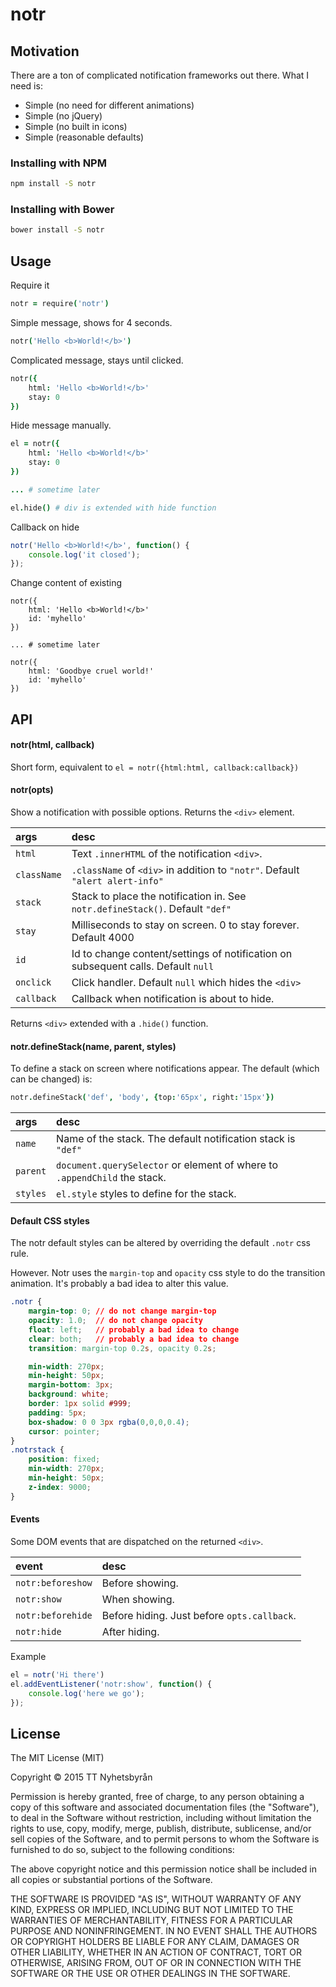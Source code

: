 notr
====

## Motivation

There are a ton of complicated notification frameworks out there. What I need is:

* Simple (no need for different animations)
* Simple (no jQuery)
* Simple (no built in icons)
* Simple (reasonable defaults)

### Installing with NPM

```bash
npm install -S notr
```

### Installing with Bower

```bash
bower install -S notr
```

## Usage

Require it

```coffee
notr = require('notr')
```

Simple message, shows for 4 seconds.

```coffee
notr('Hello <b>World!</b>')
```

Complicated message, stays until clicked.

```coffee
notr({
    html: 'Hello <b>World!</b>'
    stay: 0
})
```

Hide message manually.

```coffee
el = notr({
    html: 'Hello <b>World!</b>'
    stay: 0
})

... # sometime later

el.hide() # div is extended with hide function
```

Callback on hide

```javascript
notr('Hello <b>World!</b>', function() {
    console.log('it closed');
});
```

Change content of existing

```
notr({
    html: 'Hello <b>World!</b>'
    id: 'myhello'
})

... # sometime later

notr({
    html: 'Goodbye cruel world!'
    id: 'myhello'
})
```

## API

#### notr(html, callback)

Short form, equivalent to `el = notr({html:html, callback:callback})`

#### notr(opts)

Show a notification with possible options. Returns the `<div>` element.

args        | desc
:---------- | :-----------------
`html`      | Text `.innerHTML` of the notification `<div>`.
`className` | `.className` of `<div>` in addition to `"notr"`. Default `"alert alert-info"`
`stack`     | Stack to place the notification in. See `notr.defineStack()`. Default `"def"`
`stay`      | Milliseconds to stay on screen. 0 to stay forever. Default 4000
`id`        | Id to change content/settings of notification on subsequent calls. Default `null`
`onclick`   | Click handler. Default `null` which hides the `<div>`
`callback`  | Callback when notification is about to hide.

Returns `<div>` extended with a `.hide()` function.

#### notr.defineStack(name, parent, styles)

To define a stack on screen where notifications appear. The default
(which can be changed) is:

```coffee
notr.defineStack('def', 'body', {top:'65px', right:'15px'})
```

args        | desc
:---------- | :-----------------
`name`      | Name of the stack. The default notification stack is `"def"`
`parent`    | `document.querySelector` or element of where to `.appendChild` the stack.
`styles`    | `el.style` styles to define for the stack.

#### Default CSS styles

The notr default styles can be altered by overriding the default `.notr` css rule.

However. Notr uses the `margin-top` and `opacity` css style to do the
transition animation. It's probably a bad idea to alter this value.

```css
.notr {
    margin-top: 0; // do not change margin-top
    opacity: 1.0;  // do not change opacity
    float: left;   // probably a bad idea to change
    clear: both;   // probably a bad idea to change
    transition: margin-top 0.2s, opacity 0.2s;

    min-width: 270px;
    min-height: 50px;
    margin-bottom: 3px;
    background: white;
    border: 1px solid #999;
    padding: 5px;
    box-shadow: 0 0 3px rgba(0,0,0,0.4);
    cursor: pointer;
}
.notrstack {
    position: fixed;
    min-width: 270px;
    min-height: 50px;
    z-index: 9000;
}
```

#### Events

Some DOM events that are dispatched on the returned `<div>`.

event             | desc
:---------------- | :-----------------
`notr:beforeshow` | Before showing.
`notr:show`       | When showing.
`notr:beforehide` | Before hiding. Just before `opts.callback`.
`notr:hide`       | After hiding.

Example

```javascript
el = notr('Hi there')
el.addEventListener('notr:show', function() {
    console.log('here we go');
});
```

License
-------

The MIT License (MIT)

Copyright © 2015 TT Nyhetsbyrån

Permission is hereby granted, free of charge, to any person obtaining
a copy of this software and associated documentation files (the
"Software"), to deal in the Software without restriction, including
without limitation the rights to use, copy, modify, merge, publish,
distribute, sublicense, and/or sell copies of the Software, and to
permit persons to whom the Software is furnished to do so, subject to
the following conditions:

The above copyright notice and this permission notice shall be
included in all copies or substantial portions of the Software.

THE SOFTWARE IS PROVIDED "AS IS", WITHOUT WARRANTY OF ANY KIND,
EXPRESS OR IMPLIED, INCLUDING BUT NOT LIMITED TO THE WARRANTIES OF
MERCHANTABILITY, FITNESS FOR A PARTICULAR PURPOSE AND
NONINFRINGEMENT. IN NO EVENT SHALL THE AUTHORS OR COPYRIGHT HOLDERS BE
LIABLE FOR ANY CLAIM, DAMAGES OR OTHER LIABILITY, WHETHER IN AN ACTION
OF CONTRACT, TORT OR OTHERWISE, ARISING FROM, OUT OF OR IN CONNECTION
WITH THE SOFTWARE OR THE USE OR OTHER DEALINGS IN THE SOFTWARE.
